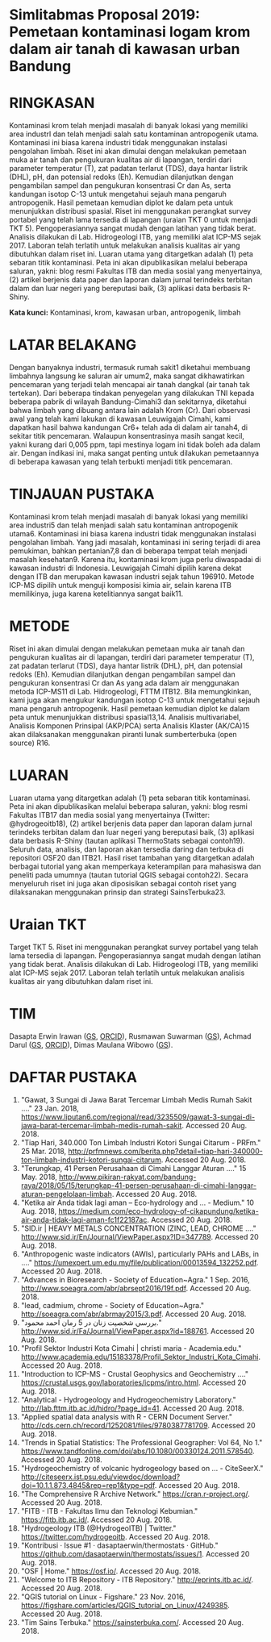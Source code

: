 Simlitabmas Proposal 2019: Pemetaan kontaminasi logam krom dalam air tanah di kawasan urban Bandung 
===
# RINGKASAN
Kontaminasi krom telah menjadi masalah di banyak lokasi yang memiliki area industrI dan telah menjadi salah satu kontaminan antropogenik utama. Kontaminasi ini biasa karena industri tidak menggunakan instalasi pengolahan limbah. Riset ini akan dimulai dengan melakukan pemetaan muka air tanah dan pengukuran kualitas air di lapangan, terdiri dari parameter temperatur (T), zat padatan terlarut (TDS), daya hantar listrik (DHL), pH, dan potensial redoks (Eh). Kemudian dilanjutkan dengan pengambilan sampel dan pengukuran konsentrasi Cr dan As, serta kandungan isotop C-13 untuk mengetahui sejauh mana pengaruh antropogenik. Hasil pemetaan kemudian diplot ke dalam peta untuk menunjukkan distribusi spasial. Riset ini menggunakan perangkat survey portabel yang telah lama tersedia di lapangan (uraian TKT 0 untuk menjadi TKT 5). Pengoperasiannya sangat mudah dengan latihan yang tidak berat. Analisis dilakukan di Lab. Hidrogeologi ITB, yang memiliki alat ICP-MS sejak 2017. Laboran telah terlatih untuk melakukan analisis kualitas air yang dibutuhkan dalam riset ini. Luaran utama yang ditargetkan adalah (1) peta sebaran titik kontaminasi. Peta ini akan dipublikasikan melalui beberapa saluran, yakni: blog resmi Fakultas ITB dan media sosial yang menyertainya, (2) artikel berjenis data paper dan laporan dalam jurnal terindeks terbitan dalam dan luar negeri yang bereputasi baik, (3) aplikasi data berbasis R-Shiny.

**Kata kunci:** Kontaminasi, krom, kawasan urban, antropogenik, limbah

# LATAR BELAKANG 
Dengan banyaknya industri, termasuk rumah sakit1 diketahui membuang limbahnya langsung ke saluran air umum2, maka sangat dikhawatirkan pencemaran yang terjadi telah mencapai air tanah dangkal (air tanah tak tertekan). Dari beberapa tindakan penyegelan yang dilakukan TNI kepada beberapa pabrik di wilayah Bandung-Cimahi3 dan sekitarnya, diketahui bahwa limbah yang dibuang antara lain adalah Krom (Cr). Dari observasi awal yang telah kami lakukan di kawasan Leuwigajah Cimahi, kami dapatkan hasil bahwa kandungan Cr6+ telah ada di dalam air tanah4, di sekitar titik pencemaran. Walaupun konsentrasinya masih sangat kecil, yakni kurang dari 0,005 ppm, tapi mestinya logam ini tidak boleh ada dalam air. Dengan indikasi ini, maka sangat penting untuk dilakukan pemetaannya di beberapa kawasan yang telah terbukti menjadi titik pencemaran.

# TINJAUAN PUSTAKA
Kontaminasi krom telah menjadi masalah di banyak lokasi yang memiliki area industri5 dan telah menjadi salah satu kontaminan antropogenik utama6. Kontaminasi ini biasa karena industri tidak menggunakan instalasi pengolahan limbah. Yang jadi masalah, kontaminasi ini sering terjadi di area pemukiman, bahkan pertanian7,8 dan di beberapa tempat telah menjadi masalah kesehatan9. Karena itu, kontaminasi krom juga perlu diwaspadai di kawasan industri di Indonesia. Leuwigajah Cimahi dipilih karena dekat dengan ITB dan merupakan kawasan industri sejak tahun 196910. Metode ICP-MS dipilih untuk menguji komposisi kimia air, selain karena ITB memilikinya, juga karena ketelitiannya sangat baik11.  

# METODE
Riset ini akan dimulai dengan melakukan pemetaan muka air tanah dan pengukuran kualitas air di lapangan, terdiri dari parameter temperatur (T), zat padatan terlarut (TDS), daya hantar listrik (DHL), pH, dan potensial redoks (Eh). Kemudian dilanjutkan dengan pengambilan sampel dan pengukuran konsentrasi Cr dan As yang ada dalam air menggunakan metoda ICP-MS11 di Lab. Hidrogeologi, FTTM ITB12. Bila memungkinkan, kami juga akan mengukur kandungan isotop C-13 untuk mengetahui sejauh mana pengaruh antropogenik. Hasil pemetaan kemudian diplot ke dalam peta untuk menunjukkan distribusi spasial13,14. Analisis multivariabel, Analisis Komponen Prinsipal (AKP/PCA) serta Analisis Klaster (AK/CA)15 akan dilaksanakan menggunakan piranti lunak sumberterbuka (open source) R16.

# LUARAN
Luaran utama yang ditargetkan adalah (1) peta sebaran titik kontaminasi. Peta ini akan dipublikasikan melalui beberapa saluran, yakni: blog resmi Fakultas ITB17 dan media sosial yang menyertainya (Twitter: @hydrogeoitb18), (2) artikel berjenis data paper dan laporan dalam jurnal terindeks terbitan dalam dan luar negeri yang bereputasi baik, (3) aplikasi data berbasis R-Shiny (tautan aplikasi ThermoStats sebagai contoh19). Seluruh data, analisis, dan laporan akan tersedia daring dan terbuka di repositori OSF20 dan ITB21. Hasil riset tambahan yang ditargetkan adalah berbagai tutorial yang akan memperkaya keterampilan para mahasiswa dan peneliti pada umumnya (tautan tutorial QGIS sebagai contoh22). Secara menyeluruh riset ini juga akan diposisikan sebagai contoh riset yang dilaksanakan menggunakan prinsip dan strategi SainsTerbuka23. 

# Uraian TKT 
Target TKT 5. Riset ini menggunakan perangkat survey portabel yang telah lama tersedia di lapangan. Pengoperasiannya sangat mudah dengan latihan yang tidak berat. Analisis dilakukan di Lab. Hidrogeologi ITB, yang memiliki alat ICP-MS sejak 2017. Laboran telah terlatih untuk melakukan analisis kualitas air yang dibutuhkan dalam riset ini.

# TIM
Dasapta Erwin Irawan ([GS](https://scholar.google.com/citations?user=Myvc78MAAAAJ&hl=en), [ORCID](https://orcid.org/0000-0002-1526-0863)), Rusmawan Suwarman ([GS](https://scholar.google.co.id/citations?user=NfMfR8LMVz8C&hl=en)), Achmad Darul ([GS](https://scholar.google.co.jp/citations?user=pssCw68AAAAJ&hl=ja), [ORCID](https://orcid.org/0000-0003-4807-9427)), Dimas Maulana Wibowo ([GS](https://scholar.google.com/citations?user=M22VJuEAAAAJ&hl=en)).

# DAFTAR PUSTAKA
1.  "Gawat, 3 Sungai di Jawa Barat Tercemar Limbah Medis Rumah Sakit ...." 23 Jan. 2018, https://www.liputan6.com/regional/read/3235509/gawat-3-sungai-di-jawa-barat-tercemar-limbah-medis-rumah-sakit. Accessed 20 Aug. 2018.
2.  "Tiap Hari, 340.000 Ton Limbah Industri Kotori Sungai Citarum - PRFm." 25 Mar. 2018, http://prfmnews.com/berita.php?detail=tiap-hari-340000-ton-limbah-industri-kotori-sungai-citarum. Accessed 20 Aug. 2018.
3.  "Terungkap, 41 Persen Perusahaan di Cimahi Langgar Aturan ...." 15 May. 2018, http://www.pikiran-rakyat.com/bandung-raya/2018/05/15/terungkap-41-persen-perusahaan-di-cimahi-langgar-aturan-pengelolaan-limbah. Accessed 20 Aug. 2018.
4.  "Ketika air Anda tidak lagi aman – Eco-hydrology and ... - Medium." 10 Aug. 2018, https://medium.com/eco-hydrology-of-cikapundung/ketika-air-anda-tidak-lagi-aman-fc1f22187ac. Accessed 20 Aug. 2018.
5.  "SID.ir | HEAVY METALS CONCENTRATION (ZINC, LEAD, CHROME ...." http://www.sid.ir/En/Journal/ViewPaper.aspx?ID=347789. Accessed 20 Aug. 2018.
6.  "Anthropogenic waste indicators (AWIs), particularly PAHs and LABs, in ...." https://umexpert.um.edu.my/file/publication/00013594_132252.pdf. Accessed 20 Aug. 2018.
7.  "Advances in Bioresearch - Society of Education~Agra." 1 Sep. 2016, http://www.soeagra.com/abr/abrsept2016/19f.pdf. Accessed 20 Aug. 2018.
8.  "lead, cadmium, chrome - Society of Education~Agra." http://soeagra.com/abr/abrmay2015/3.pdf. Accessed 20 Aug. 2018.
9.  "بررسي شخصيت زنان در 5 رمان احمد محمود." http://www.sid.ir/Fa/Journal/ViewPaper.aspx?id=188761. Accessed 20 Aug. 2018.
10.  "Profil Sektor Industri Kota Cimahi | christi maria - Academia.edu." http://www.academia.edu/15183378/Profil_Sektor_Industri_Kota_Cimahi. Accessed 20 Aug. 2018.
11.  "Introduction to ICP-MS - Crustal Geophysics and Geochemistry ...." https://crustal.usgs.gov/laboratories/icpms/intro.html. Accessed 20 Aug. 2018.
12.  "Analytical - Hydrogeology and Hydrogeochemistry Laboratory." http://lab.fttm.itb.ac.id/hidro/?page_id=41. Accessed 20 Aug. 2018.
13.  "Applied spatial data analysis with R - CERN Document Server." http://cds.cern.ch/record/1252081/files/9780387781709. Accessed 20 Aug. 2018.
14.  "Trends in Spatial Statistics: The Professional Geographer: Vol 64, No 1." https://www.tandfonline.com/doi/abs/10.1080/00330124.2011.578540. Accessed 20 Aug. 2018.
15.  "Hydrogeochemistry of volcanic hydrogeology based on ... - CiteSeerX." http://citeseerx.ist.psu.edu/viewdoc/download?doi=10.1.1.873.4845&rep=rep1&type=pdf. Accessed 20 Aug. 2018.
16.  "The Comprehensive R Archive Network." https://cran.r-project.org/. Accessed 20 Aug. 2018.
17.  "FITB - ITB - Fakultas Ilmu dan Teknologi Kebumian." https://fitb.itb.ac.id/. Accessed 20 Aug. 2018.
18.  "Hydrogeology ITB (@HydrogeoITB) | Twitter." https://twitter.com/hydrogeoitb. Accessed 20 Aug. 2018.
19.  "Kontribusi · Issue #1 · dasaptaerwin/thermostats · GitHub." https://github.com/dasaptaerwin/thermostats/issues/1. Accessed 20 Aug. 2018.
20.  "OSF | Home." https://osf.io/. Accessed 20 Aug. 2018.
21.  "Welcome to ITB Repository - ITB Repository." http://eprints.itb.ac.id/. Accessed 20 Aug. 2018.
22.  "QGIS tutorial on Linux - Figshare." 23 Nov. 2016, https://figshare.com/articles/QGIS_tutorial_on_Linux/4249385. Accessed 20 Aug. 2018.
23.  "Tim Sains Terbuka." https://sainsterbuka.com/. Accessed 20 Aug. 2018.

